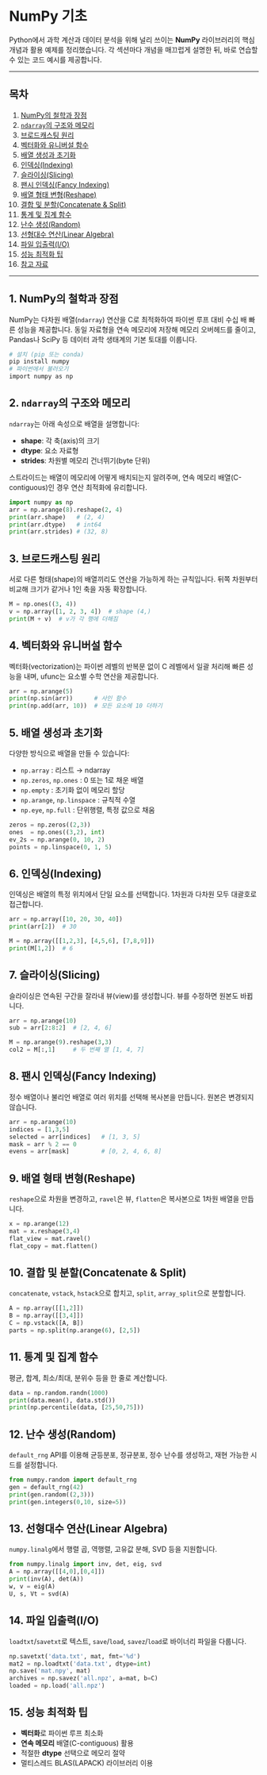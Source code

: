# NumPy 기초

Python에서 과학 계산과 데이터 분석을 위해 널리 쓰이는 **NumPy** 라이브러리의 핵심 개념과 활용 예제를 정리했습니다. 각 섹션마다 개념을 매끄럽게 설명한 뒤, 바로 연습할 수 있는 코드 예시를 제공합니다.

---

## 목차

1. [NumPy의 철학과 장점](#1-numpys-철학과-장점)
2. [`ndarray`의 구조와 메모리](#2-ndarray의-구조와-메모리)
3. [브로드캐스팅 원리](#3-브로드캐스팅-원리)
4. [벡터화와 유니버설 함수](#4-벡터화와-유니버설-함수)
5. [배열 생성과 초기화](#5-배열-생성과-초기화)
6. [인덱싱(Indexing)](#6-인덱싱indexing)
7. [슬라이싱(Slicing)](#7-슬라이싱slicing)
8. [팬시 인덱싱(Fancy Indexing)](#8-팬시-인덱싱fancy-indexing)
9. [배열 형태 변형(Reshape)](#9-배열-형태-변형reshape)
10. [결합 및 분할(Concatenate & Split)](#10-결합-및-분할concatenate--split)
11. [통계 및 집계 함수](#11-통계-및-집계-함수)
12. [난수 생성(Random)](#12-난수-생성random)
13. [선형대수 연산(Linear Algebra)](#13-선형대수-연산linear-algebra)
14. [파일 입출력(I/O)](#14-파일-입출력io)
15. [성능 최적화 팁](#15-성능-최적화-팁)
16. [참고 자료](#16-참고-자료)

---

## 1. NumPy의 철학과 장점

NumPy는 다차원 배열(`ndarray`) 연산을 C로 최적화하여 파이썬 루프 대비 수십 배 빠른 성능을 제공합니다. 동일 자료형을 연속 메모리에 저장해 메모리 오버헤드를 줄이고, Pandas나 SciPy 등 데이터 과학 생태계의 기본 토대를 이룹니다.

```bash
# 설치 (pip 또는 conda)
pip install numpy
# 파이썬에서 불러오기
import numpy as np
```

## 2. `ndarray`의 구조와 메모리

`ndarray`는 아래 속성으로 배열을 설명합니다:

* **shape**: 각 축(axis)의 크기
* **dtype**: 요소 자료형
* **strides**: 차원별 메모리 건너뛰기(byte 단위)

스트라이드는 배열이 메모리에 어떻게 배치되는지 알려주며, 연속 메모리 배열(C-contiguous)인 경우 연산 최적화에 유리합니다.

```python
import numpy as np
arr = np.arange(8).reshape(2, 4)
print(arr.shape)   # (2, 4)
print(arr.dtype)   # int64
print(arr.strides) # (32, 8)
```

## 3. 브로드캐스팅 원리

서로 다른 형태(shape)의 배열끼리도 연산을 가능하게 하는 규칙입니다. 뒤쪽 차원부터 비교해 크기가 같거나 1인 축을 자동 확장합니다.

```python
M = np.ones((3, 4))
v = np.array([1, 2, 3, 4])  # shape (4,)
print(M + v)  # v가 각 행에 더해짐
```

## 4. 벡터화와 유니버설 함수

벡터화(vectorization)는 파이썬 레벨의 반복문 없이 C 레벨에서 일괄 처리해 빠른 성능을 내며, ufunc는 요소별 수학 연산을 제공합니다.

```python
arr = np.arange(5)
print(np.sin(arr))      # 사인 함수
print(np.add(arr, 10))  # 모든 요소에 10 더하기
```

## 5. 배열 생성과 초기화

다양한 방식으로 배열을 만들 수 있습니다:

* `np.array` : 리스트 → ndarray
* `np.zeros`, `np.ones` : 0 또는 1로 채운 배열
* `np.empty` : 초기화 없이 메모리 할당
* `np.arange`, `np.linspace` : 규칙적 수열
* `np.eye`, `np.full` : 단위행렬, 특정 값으로 채움

```python
zeros = np.zeros((2,3))
ones  = np.ones((3,2), int)
ev_2s = np.arange(0, 10, 2)
points = np.linspace(0, 1, 5)
```

## 6. 인덱싱(Indexing)

인덱싱은 배열의 특정 위치에서 단일 요소를 선택합니다. 1차원과 다차원 모두 대괄호로 접근합니다.

```python
arr = np.array([10, 20, 30, 40])
print(arr[2])  # 30

M = np.array([[1,2,3], [4,5,6], [7,8,9]])
print(M[1,2])  # 6
```

## 7. 슬라이싱(Slicing)

슬라이싱은 연속된 구간을 잘라내 뷰(view)를 생성합니다. 뷰를 수정하면 원본도 바뀝니다.

```python
arr = np.arange(10)
sub = arr[2:8:2]  # [2, 4, 6]

M = np.arange(9).reshape(3,3)
col2 = M[:,1]     # 두 번째 열 [1, 4, 7]
```

## 8. 팬시 인덱싱(Fancy Indexing)

정수 배열이나 불리언 배열로 여러 위치를 선택해 복사본을 만듭니다. 원본은 변경되지 않습니다.

```python
arr = np.arange(10)
indices = [1,3,5]
selected = arr[indices]   # [1, 3, 5]
mask = arr % 2 == 0
evens = arr[mask]         # [0, 2, 4, 6, 8]
```

## 9. 배열 형태 변형(Reshape)

`reshape`으로 차원을 변경하고, `ravel`은 뷰, `flatten`은 복사본으로 1차원 배열을 만듭니다.

```python
x = np.arange(12)
mat = x.reshape(3,4)
flat_view = mat.ravel()
flat_copy = mat.flatten()
```

## 10. 결합 및 분할(Concatenate & Split)

`concatenate`, `vstack`, `hstack`으로 합치고, `split`, `array_split`으로 분할합니다.

```python
A = np.array([[1,2]])
B = np.array([[3,4]])
C = np.vstack([A, B])
parts = np.split(np.arange(6), [2,5])
```

## 11. 통계 및 집계 함수

평균, 합계, 최소/최대, 분위수 등을 한 줄로 계산합니다.

```python
data = np.random.randn(1000)
print(data.mean(), data.std())
print(np.percentile(data, [25,50,75]))
```

## 12. 난수 생성(Random)

`default_rng` API를 이용해 균등분포, 정규분포, 정수 난수를 생성하고, 재현 가능한 시드를 설정합니다.

```python
from numpy.random import default_rng
gen = default_rng(42)
print(gen.random((2,3)))
print(gen.integers(0,10, size=5))
```

## 13. 선형대수 연산(Linear Algebra)

`numpy.linalg`에서 행렬 곱, 역행렬, 고유값 분해, SVD 등을 지원합니다.

```python
from numpy.linalg import inv, det, eig, svd
A = np.array([[4,0],[0,4]])
print(inv(A), det(A))
w, v = eig(A)
U, s, Vt = svd(A)
```

## 14. 파일 입출력(I/O)

`loadtxt`/`savetxt`로 텍스트, `save`/`load`, `savez`/`load`로 바이너리 파일을 다룹니다.

```python
np.savetxt('data.txt', mat, fmt='%d')
mat2 = np.loadtxt('data.txt', dtype=int)
np.save('mat.npy', mat)
archives = np.savez('all.npz', a=mat, b=C)
loaded = np.load('all.npz')
```

## 15. 성능 최적화 팁

* **벡터화**로 파이썬 루프 최소화
* **연속 메모리** 배열(C-contiguous) 활용
* 적절한 **dtype** 선택으로 메모리 절약
* 멀티스레드 BLAS(LAPACK) 라이브러리 이용

